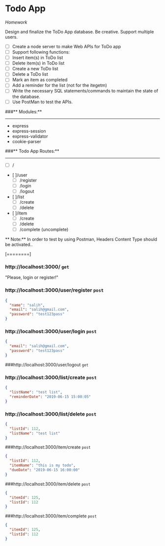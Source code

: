 # Todo App

_Homework_

Design and finalize the ToDo App database. Be creative. Support multiple users.

- [ ] Create a node server to make Web APIs for ToDo app
- [ ] Support following functions:
- [ ] Insert item(s) in ToDo list
- [ ] Delete item(s) in ToDo list
- [ ] Create a new ToDo list
- [ ] Delete a ToDo list
- [ ] Mark an item as completed
- [ ] Add a reminder for the list (not for the itegetm)
- [ ] Write the necessary SQL statements/commands to maintain the state of the database.
- [ ] Use PostMan to test the APIs.

###** Modules:**

---

- express
- express-session
- express-validator
- cookie-parser

###** Todo App Routes:**

---

- [ ] /
- [ ]/user
  - [ ] /register
  - [ ] /login
  - [ ] /logout
- [ ]/list
  - [ ] /create
  - [ ] /delete
- [ ]/item
  - [ ] /create
  - [ ] /delete
  - [ ] /complete (uncomplete)

** Note:** In order to test by using Postman, Headers Content Type should be activated..

[========]

### http://localhost:3000/ `get`

"Please, login or register!"

### http://localhost:3000/user/register `post`

```json
{
  "name": "salih",
  "email": "salih@gmail.com",
  "password": "test123pass"
}
```

### http://localhost:3000/user/login `post`

```json
{
  "email": "salih@gmail.com",
  "password": "test123pass"
}
```

###http://localhost:3000/user/logout `get`

### http://localhost:3000/list/create `post`

```json
{
  "listName": "test list",
  "reminderDate": "2019-06-15 15:00:05"
}
```

### http://localhost:3000/list/delete `post`

```json
{
  "listId": 112,
  "listName": "test list"
}
```

###http://localhost:3000/item/create `post`

```json
{
  "listId": 112,
  "itemName": "this is my todo",
  "dueDate": "2019-06-15 16:00:00"
}
```

###http://localhost:3000/item/delete `post`

```json
{
  "itemId": 125,
  "listId": 112
}
```

###http://localhost:3000/item/complete `post`

```json
{
  "itemId": 125,
  "listId": 112
}
```
